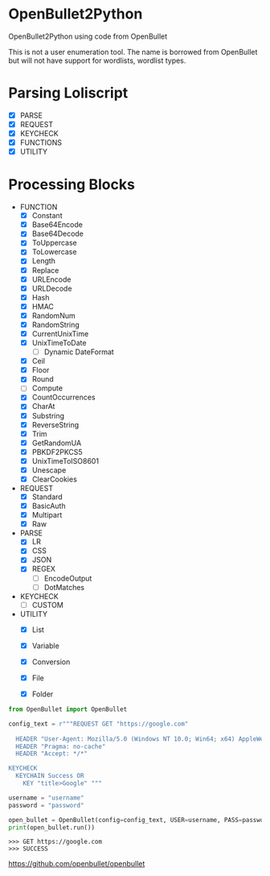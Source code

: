 # OpenBullet2Python
OpenBullet2Python using code from OpenBullet

This is not a user enumeration tool. The name is borrowed from OpenBullet but will not have support for wordlists, wordlist types.

# Parsing Loliscript
- [x] PARSE
- [x] REQUEST
- [x] KEYCHECK
- [x] FUNCTIONS
- [x] UTILITY

# Processing Blocks
- FUNCTION
  - [x] Constant
  - [x] Base64Encode
  - [x] Base64Decode
  - [x] ToUppercase
  - [x] ToLowercase
  - [x] Length
  - [x] Replace
  - [x] URLEncode
  - [x] URLDecode
  - [x] Hash
  - [x] HMAC
  - [x] RandomNum
  - [x] RandomString
  - [x] CurrentUnixTime
  - [x] UnixTimeToDate
    - [ ] Dynamic DateFormat
  - [x] Ceil
  - [x] Floor
  - [x] Round
  - [ ] Compute
  - [x] CountOccurrences
  - [x] CharAt
  - [x] Substring
  - [x] ReverseString
  - [x] Trim
  - [x] GetRandomUA
  - [x] PBKDF2PKCS5
  - [x] UnixTimeToISO8601
  - [x] Unescape
  - [x] ClearCookies

- REQUEST
  - [x] Standard
  - [x] BasicAuth
  - [x] Multipart
  - [x] Raw

- PARSE
  - [x] LR
  - [x] CSS
  - [x] JSON
  - [x] REGEX
    - [ ] EncodeOutput
    - [ ] DotMatches

- KEYCHECK
  - [ ] CUSTOM

- UTILITY
  - [x] List
  - [x] Variable
  - [x] Conversion
  - [x] File
  - [x] Folder
  
 
```Python
from OpenBullet import OpenBullet

config_text = r"""REQUEST GET "https://google.com" 
  
  HEADER "User-Agent: Mozilla/5.0 (Windows NT 10.0; Win64; x64) AppleWebKit/537.36 (KHTML, like Gecko) Chrome/80.0.3987.149 Safari/537.36" 
  HEADER "Pragma: no-cache" 
  HEADER "Accept: */*" 

KEYCHECK 
  KEYCHAIN Success OR 
    KEY "title>Google" """

username = "username"
password = "password"

open_bullet = OpenBullet(config=config_text, USER=username, PASS=password)
print(open_bullet.run())
```
```
>>> GET https://google.com
>>> SUCCESS
```
 https://github.com/openbullet/openbullet
